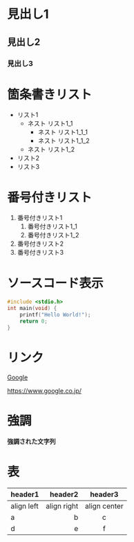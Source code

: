 # 見出し1
## 見出し2
### 見出し3

# 箇条書きリスト

- リスト1
    - ネスト リスト1_1
        - ネスト リスト1_1_1
        - ネスト リスト1_1_2
    - ネスト リスト1_2
- リスト2
- リスト3

# 番号付きリスト

1. 番号付きリスト1
    1. 番号付きリスト1_1
    1. 番号付きリスト1_2
1. 番号付きリスト2
1. 番号付きリスト3


# ソースコード表示

```C
#include <stdio.h>
int main(void) {
	printf("Hello World!");
	return 0;
}
```

# リンク

[Google](https://www.google.co.jp/)

https://www.google.co.jp/

# 強調

**強調された文字列**

# 表

|header1|header2|header3|
|:--|--:|:--:|
|align left|align right|align center|
|a|b|c|
|d|e|f|
